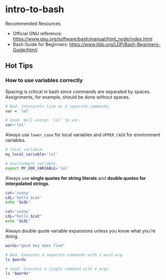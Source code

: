 # intro-to-bash

Recommended Resources
- Official GNU reference: https://www.gnu.org/software/bash/manual/html_node/index.html
- Bash Guide for Beginners: https://www.tldp.org/LDP/Bash-Beginners-Guide/html/

## Hot Tips

### How to use variables correctly
Spacing is critical in bash since commands are separated by spaces.
Assignments, for example, should be done without spaces.
```sh
# Bad. Interprets line as 3 separate commands.
var = 'lol'

# Good. Will assign 'lol' to var.
var='lol'
```

Always use `lower_case` for local variables and `UPPER_CASE` for environment variables.
```sh
# local variable.
my_local_variable='lol'

# environment variable.
export MY_ENV_VARIABLE='lol'
```

Always use **single quotes for string literals** and **double quotes for interpolated strings**.

```sh
cat='sunny'
LOL='hello $cat'
echo "$LOL"
```

```sh
cat='sunny'
LOL="hello $cat"
echo "$LOL"
```

Always double quote variable expansions unless you know what you're doing.
```sh
words="good boy does fine"

# Bad. Executes 4 separate commands with 1 word arg.
ls $words

# Good. Executes a single command with 4 args.
ls "$words"
```
